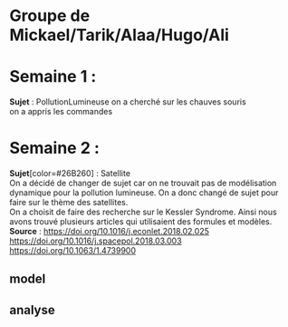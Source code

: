 # Groupe de Mickael/Tarik/Alaa/Hugo/Ali
# Semaine 1 : 
**Sujet** : PollutionLumineuse 
on a cherché sur les chauves souris  
on a appris les commandes  
# Semaine 2 : 
**Sujet**[color=#26B260] : Satellite  
On a décidé de changer de sujet car on ne trouvait pas de modélisation dynamique pour la pollution lumineuse. On a donc changé de sujet pour faire sur le thème des satellites.  
On a choisit de faire des recherche sur le Kessler Syndrome. Ainsi nous avons trouvé plusieurs articles qui utilisaient des formules et modèles.  
**Source** : https://doi.org/10.1016/j.econlet.2018.02.025  
             https://doi.org/10.1016/j.spacepol.2018.03.003  
             https://doi.org/10.1063/1.4739900  
## model 
## analyse
